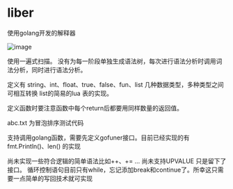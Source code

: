 # liber
使用golang开发的解释器

![image](https://user-images.githubusercontent.com/48403565/131203212-84726d8a-02cc-4422-8675-798fc5fa39c2.png)

使用一遍式扫描。
没有为每一阶段单独生成语法树，每次进行语法分析时调用词法分析，同时进行语法分析。

定义有 string、int、float、true、false、fun、list  几种数据类型，多种类型之间可相互转换
list的简易的lua 表的实现。

定义函数时要注意函数中每个return后都要用同样数量的返回值。

abc.txt 为冒泡排序测试代码

支持调用golang函数，需要先定义gofuner接口。目前已经实现的有fmt.Println()、len() 的实现

尚未实现一些符合逻辑的简单语法比如++、+= ...
尚未支持UPVALUE 只是留下了接口。
循环控制语句目前只有while，忘记添加break和continue了。所幸这只需要一点简单的写回技术就可实现
